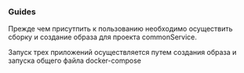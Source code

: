 ### Guides

Прежде чем присутпить к пользованию необходимо осуществить сборку и cоздание образа для проекта сommonService.

Запуск трех приложений осуществляется путем cоздания образа и запуска общего файла docker-compose